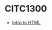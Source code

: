 # CITC1300

<ul>
<li><a href="Intro to html/index.html" target="_blank">Intro to HTML</a></li>
</ul>
